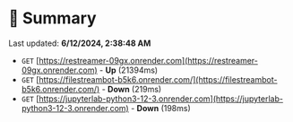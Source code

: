 # 📖 Summary
Last updated: **6/12/2024, 2:38:48 AM**

- `GET` [https://restreamer-09gx.onrender.com](https://restreamer-09gx.onrender.com) - **Up** (21394ms)
- `GET` [https://filestreambot-b5k6.onrender.com/](https://filestreambot-b5k6.onrender.com/) - **Down** (219ms)
- `GET` [https://jupyterlab-python3-12-3.onrender.com](https://jupyterlab-python3-12-3.onrender.com) - **Down** (198ms)
